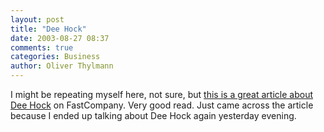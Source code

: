```yaml
---
layout: post
title: "Dee Hock"
date: 2003-08-27 08:37
comments: true
categories: Business
author: Oliver Thylmann
---
```



I might be repeating myself here, not sure, but [this is a great article about Dee Hock](http://www.fastcompany.com/online/05/deehock.html) on FastCompany. Very good read. Just came across the article because I ended up talking about Dee Hock again yesterday evening.


